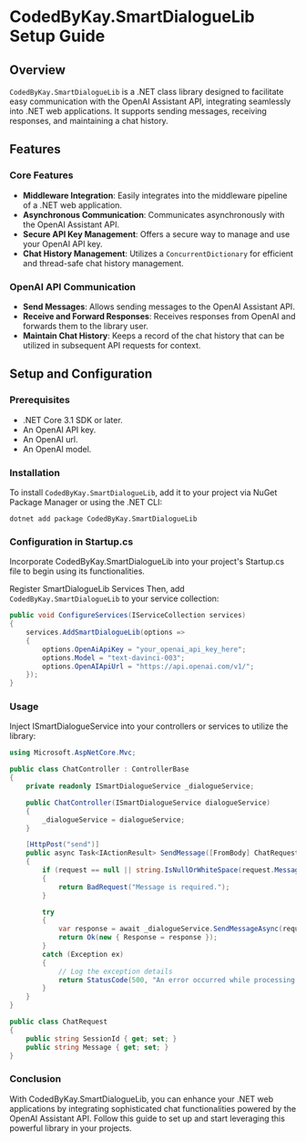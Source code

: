 # CodedByKay.SmartDialogueLib Setup Guide

## Overview

`CodedByKay.SmartDialogueLib` is a .NET class library designed to facilitate easy communication with the OpenAI Assistant API, integrating seamlessly into .NET web applications. It supports sending messages, receiving responses, and maintaining a chat history.

## Features

### Core Features

- **Middleware Integration**: Easily integrates into the middleware pipeline of a .NET web application.
- **Asynchronous Communication**: Communicates asynchronously with the OpenAI Assistant API.
- **Secure API Key Management**: Offers a secure way to manage and use your OpenAI API key.
- **Chat History Management**: Utilizes a `ConcurrentDictionary` for efficient and thread-safe chat history management.

### OpenAI API Communication

- **Send Messages**: Allows sending messages to the OpenAI Assistant API.
- **Receive and Forward Responses**: Receives responses from OpenAI and forwards them to the library user.
- **Maintain Chat History**: Keeps a record of the chat history that can be utilized in subsequent API requests for context.

## Setup and Configuration

### Prerequisites

- .NET Core 3.1 SDK or later.
- An OpenAI API key.
- An OpenAI url.
- An OpenAI model.

### Installation

To install `CodedByKay.SmartDialogueLib`, add it to your project via NuGet Package Manager or using the .NET CLI:

```shell
dotnet add package CodedByKay.SmartDialogueLib
```

### Configuration in Startup.cs

Incorporate CodedByKay.SmartDialogueLib into your project's Startup.cs file to begin using its functionalities.


Register SmartDialogueLib Services
Then, add `CodedByKay.SmartDialogueLib` to your service collection:

```csharp
public void ConfigureServices(IServiceCollection services)
{
    services.AddSmartDialogueLib(options =>
    {
        options.OpenAiApiKey = "your_openai_api_key_here";
        options.Model = "text-davinci-003";
        options.OpenAIApiUrl = "https://api.openai.com/v1/";
    });
}
```

### Usage
Inject ISmartDialogueService into your controllers or services to utilize the library:

```csharp
using Microsoft.AspNetCore.Mvc;

public class ChatController : ControllerBase
{
    private readonly ISmartDialogueService _dialogueService;

    public ChatController(ISmartDialogueService dialogueService)
    {
        _dialogueService = dialogueService;
    }

    [HttpPost("send")]
    public async Task<IActionResult> SendMessage([FromBody] ChatRequest request)
    {
        if (request == null || string.IsNullOrWhiteSpace(request.Message))
        {
            return BadRequest("Message is required.");
        }

        try
        {
            var response = await _dialogueService.SendMessageAsync(request.SessionId, request.Message);
            return Ok(new { Response = response });
        }
        catch (Exception ex)
        {
            // Log the exception details
            return StatusCode(500, "An error occurred while processing your request.");
        }
    }
}

public class ChatRequest
{
    public string SessionId { get; set; }
    public string Message { get; set; }
}

```

### Conclusion
With CodedByKay.SmartDialogueLib, you can enhance your .NET web applications by integrating sophisticated chat functionalities powered by the OpenAI Assistant API. Follow this guide to set up and start leveraging this powerful library in your projects.
